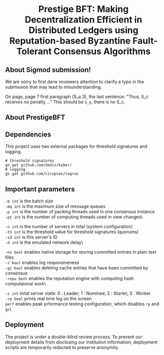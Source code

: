 <h1 align="center"> Prestige BFT: Making Decentralization Efficient in Distributed Ledgers using Reputation-based Byzantine Fault-Tolerant Consensus Algorithms  </h1>

## About Sigmod submission!

We are sorry to first darw reviewers attention to clarify a typo in the submission that may lead to misunderstanding.

On page, page 7 first paragraph (S_a 3), the last sentence: "Thus, S_c receives no penalty ..." This should be `S_a`, there is no S_c.

## About PrestigeBFT

## Dependencies
This project uses two external packages for threshold signatures and logging.

    # threshold signatures
    go get github.com/dedis/kyber/
    # logging
    go get github.com/sirupsen/logrus


## Important parameters

`-b int` is the batch size\
`-mq int` is the maximum size of message queues\
`-p int` is the number of packing threads used in one consensus instance\
`-pt int` is the number of computing threads used in view changes\

`-n int` is the number of servers in total (system configuration)\
`-th int` is the threshold value for threshold signatures (quorums)\
`-id int` is this server's ID\
`-d int` is the emulated network delay\

`-ns bool` enables native storage for storing committed entries in plain text files\
`-r bool` enables log responsiveness\
`-gc bool` enables deleting cache entries that have been committed by consensus\
`-repu bool` enables the reputation engine with computing hash computaional work\

`-s int` inital server state: 0 : Leader;  1 : Nominee; 2 : Starlet; 3 : Worker\
`-rp bool` prints real time log on the screen\
`perf` enables peak prformance testing configuration, which disables `rp` and `gc`\

## Deployment
The project is under a double-blind review process. To prevent our deployment details from disclosing our institution information, deployment scripts are temporarily redacted to preserve anonymity.